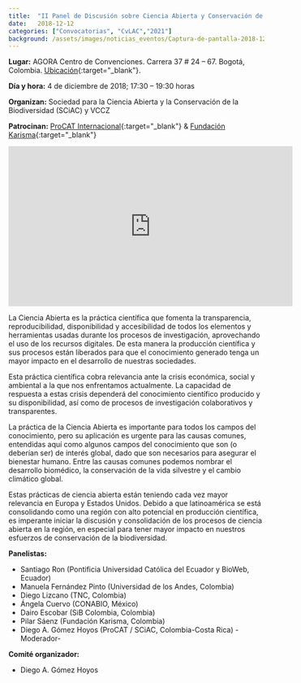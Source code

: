 ```yaml
---
title:  "II Panel de Discusión sobre Ciencia Abierta y Conservación de Biodiversidad"
date:   2018-12-12
categories: ["Convocatorias", "CvLAC","2021"]
background: /assets/images/noticias_eventos/Captura-de-pantalla-2018-12-12-a-las-9.06.39-a.-m.-750x750.png
---
```



**Lugar:** AGORA Centro de Convenciones. Carrera 37 # 24 – 67. Bogotá, Colombia. [Ubicación](https://www.google.com/maps/place/%C3%81gora+Bogot%C3%A1/@4.6298745,-74.0948158,17z/data=!3m1!4b1!4m5!3m4!1s0x8e3f9bd91908ed1d:0x23880f62017a68ac!8m2!3d4.6298745!4d-74.0926271?shorturl=1){:target="_blank"}.

**Día y hora:** 4 de diciembre de 2018; 17:30 – 19:30 horas

**Organizan:** Sociedad para la Ciencia Abierta y la Conservación de la Biodiversidad (SCiAC) y VCCZ

**Patrocinan:** [ProCAT Internacional](https://procat-conservation.org/){:target="_blank"} & [Fundación Karisma](https://karisma.org.co/){:target="_blank"}

<iframe width="560" height="315" src="https://www.youtube.com/embed/XrZGUciymic" title="YouTube video player" frameborder="0" allow="accelerometer; autoplay; clipboard-write; encrypted-media; gyroscope; picture-in-picture" allowfullscreen></iframe>


La Ciencia Abierta es la práctica científica que fomenta la transparencia, reproducibilidad, disponibilidad y accesibilidad de todos los elementos y herramientas usadas durante los procesos de investigación, aprovechando el uso de los recursos digitales. De esta manera la producción científica y sus procesos están liberados para que el conocimiento generado tenga un mayor impacto en el desarrollo de nuestras sociedades.

Esta práctica científica cobra relevancia ante la crisis económica, social y ambiental a la que nos enfrentamos actualmente. La capacidad de respuesta a estas crisis dependerá del conocimiento científico producido y su disponibilidad, así como de procesos de investigación colaborativos y transparentes.

La práctica de la Ciencia Abierta es importante para todos los campos del conocimiento, pero su aplicación es urgente para las causas comunes, entendidas aquí como algunos campos del conocimiento que son (o deberían ser) de interés global, dado que son necesarios para asegurar el bienestar humano. Entre las causas comunes podemos nombrar el desarrollo biomédico, la conservación de la vida silvestre y el cambio climático global.

Estas prácticas de ciencia abierta están teniendo cada vez mayor relevancia en Europa y Estados Unidos. Debido a que latinoamérica se está consolidando como una región con alto potencial en producción científica, es imperante iniciar la discusión y consolidación de los procesos de ciencia abierta en la región, en especial para tener mayor impacto en nuestros esfuerzos de conservación de la biodiversidad.

 

**Panelistas:**

+ Santiago Ron (Pontificia Universidad Católica del Ecuador y BioWeb, Ecuador)
+ Manuela Fernández Pinto (Universidad de los Andes, Colombia)
+ Diego Lizcano (TNC, Colombia)
+ Ángela Cuervo (CONABIO, México)
+ Dairo Escobar (SiB Colombia, Colombia)
+ Pilar Sáenz (Fundación Karisma, Colombia)
+ Diego A. Gómez Hoyos (ProCAT / SCiAC, Colombia-Costa Rica) -Moderador-
 
**Comité organizador:**

+ Diego A. Gómez Hoyos
